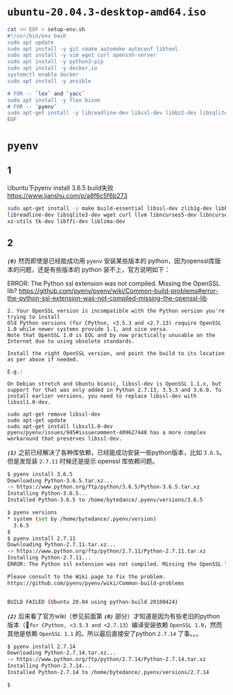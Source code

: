 
# `ubuntu-20.04.3-desktop-amd64.iso`

```sh
cat << EOF > setup-env.sh
#!/usr/bin/env bash
sudo apt update
sudo apt install -y git cmake automake autoconf libtool
sudo apt install -y vim wget curl openssh-server
sudo apt install -y python3-pip
sudo apt install -y docker.io
systemctl enable docker
sudo apt install -y ansible

# FOR -- `lex` and `yacc`
sudo apt install -y flex bison
# FOR -- `pyenv`
sudo apt-get install -y libreadline-dev libssl-dev libbz2-dev libsqlite3-dev
EOF
```

# `pyenv`

## 1

Ubuntu下pyenv install 3.6.5 build失败 https://www.jianshu.com/p/a8f6c5f6b273
```sh
sudo apt-get install -y make build-essential libssl-dev zlib1g-dev libbz2-dev \
libreadline-dev libsqlite3-dev wget curl llvm libncurses5-dev libncursesw5-dev \
xz-utils tk-dev libffi-dev liblzma-dev
```

## 2

***`(0)`*** 然而即使是已经能成功用 `pyenv` 安装某些版本的 python，因为openssl库版本的问题，还是有些版本的 python 装不上，官方说明如下：

ERROR: The Python ssl extension was not compiled. Missing the OpenSSL lib? https://github.com/pyenv/pyenv/wiki/Common-build-problems#error-the-python-ssl-extension-was-not-compiled-missing-the-openssl-lib
```console
2. Your OpenSSL version is incompatible with the Python version you're trying to install
Old Python versions (for CPython, <3.5.3 and <2.7.13) require OpenSSL 1.0 while newer systems provide 1.1, and vice versa.
Note that OpenSSL 1.0 is EOL and by now practically unusable on the Internet due to using obsolete standards.

Install the right OpenSSL version, and point the build to its location as per above if needed.

E.g.:

On Debian stretch and Ubuntu bionic, libssl-dev is OpenSSL 1.1.x, but support for that was only added in Python 2.7.13, 3.5.3 and 3.6.0. To install earlier versions, you need to replace libssl-dev with libssl1.0-dev.

sudo apt-get remove libssl-dev
sudo apt-get update
sudo apt-get install libssl1.0-dev
pyenv/pyenv/issues/945#issuecomment-409627448 has a more complex workaround that preserves libssl-dev.
```

***`(1)`*** 之前已经解决了各种库依赖，已经能成功安装一些python版本，比如 `3.6.5`。但是发现装 `2.7.11` 时候还是提示 openssl 库依赖问题。
```sh
$ pyenv install 3.6.5
Downloading Python-3.6.5.tar.xz...
-> https://www.python.org/ftp/python/3.6.5/Python-3.6.5.tar.xz
Installing Python-3.6.5...
Installed Python-3.6.5 to /home/bytedance/.pyenv/versions/3.6.5

$ pyenv versions
* system (set by /home/bytedance/.pyenv/version)
  3.6.5
$ 
$ pyenv install 2.7.11
Downloading Python-2.7.11.tar.xz...
-> https://www.python.org/ftp/python/2.7.11/Python-2.7.11.tar.xz
Installing Python-2.7.11...
ERROR: The Python ssl extension was not compiled. Missing the OpenSSL lib?

Please consult to the Wiki page to fix the problem.
https://github.com/pyenv/pyenv/wiki/Common-build-problems


BUILD FAILED (Ubuntu 20.04 using python-build 20180424)
```

***`(2)`*** 后来看了官方wiki（参见前面第 ***`(0)`*** 部分）才知道是因为有些老旧的python版本（`for CPython, <3.5.3 and <2.7.13`）编译安装依赖 `OpenSSL 1.0`，然而其他是依赖 `OpenSSL 1.1` 的。所以最后直接安了python `2.7.14` 了事。。。
```sh
$ pyenv install 2.7.14
Downloading Python-2.7.14.tar.xz...
-> https://www.python.org/ftp/python/2.7.14/Python-2.7.14.tar.xz
Installing Python-2.7.14...
Installed Python-2.7.14 to /home/bytedance/.pyenv/versions/2.7.14

$ 
```
